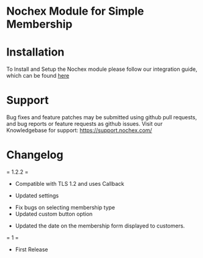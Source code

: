 Nochex Module for Simple Membership
=====================

Installation
=====================
To Install and Setup the Nochex module please follow our integration guide, which can be found <A href="https://support.nochex.com/kb/faq.php?id=215">here</a>

Support
=====================
Bug fixes and feature patches may be submitted using github pull requests, and bug reports or feature requests as github issues.
Visit our Knowledgebase for support: https://support.nochex.com/ 

Changelog
=====================

= 1.2.2 =

* Compatible with TLS 1.2 and uses Callback

* Updated settings 

 - Fix bugs on selecting membership type
 - Updated custom button option

* Updated the date on the membership form displayed to customers.

= 1 =

* First Release
